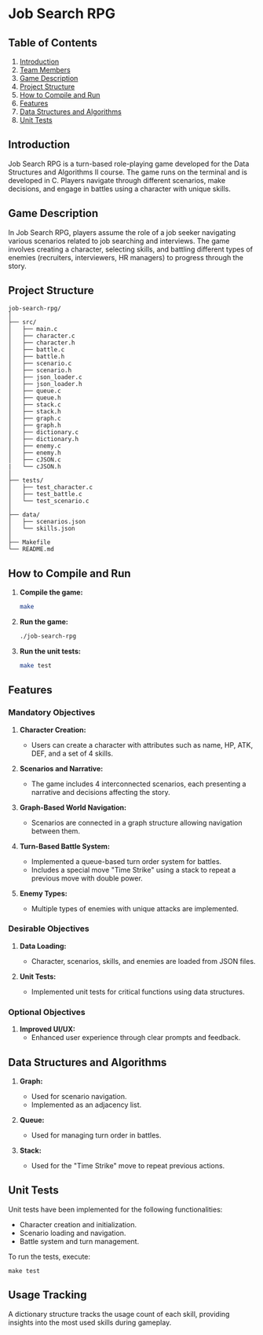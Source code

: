 # Job Search RPG

## Table of Contents

1. [Introduction](#introduction)
2. [Team Members](#team-members)
3. [Game Description](#game-description)
4. [Project Structure](#project-structure)
5. [How to Compile and Run](#how-to-compile-and-run)
6. [Features](#features)
7. [Data Structures and Algorithms](#data-structures-and-algorithms)
8. [Unit Tests](#unit-tests)

## Introduction

Job Search RPG is a turn-based role-playing game developed for the Data Structures and Algorithms II course. The game runs on the terminal and is developed in C. Players navigate through different scenarios, make decisions, and engage in battles using a character with unique skills.

## Game Description

In Job Search RPG, players assume the role of a job seeker navigating various scenarios related to job searching and interviews. The game involves creating a character, selecting skills, and battling different types of enemies (recruiters, interviewers, HR managers) to progress through the story.

## Project Structure

```
job-search-rpg/
│
├── src/
│   ├── main.c
│   ├── character.c
│   ├── character.h
│   ├── battle.c
│   ├── battle.h
│   ├── scenario.c
│   ├── scenario.h
│   ├── json_loader.c
│   ├── json_loader.h
│   ├── queue.c
│   ├── queue.h
│   ├── stack.c
│   ├── stack.h
│   ├── graph.c
│   ├── graph.h
│   ├── dictionary.c
│   ├── dictionary.h
│   ├── enemy.c
│   ├── enemy.h
│   ├── cJSON.c
|   └── cJSON.h
│
├── tests/
│   ├── test_character.c
│   ├── test_battle.c
│   └── test_scenario.c
│
├── data/
│   ├── scenarios.json
│   └── skills.json
│
├── Makefile
└── README.md
```

## How to Compile and Run

1. **Compile the game:**
   ```sh
   make
   ```

2. **Run the game:**
   ```sh
   ./job-search-rpg
   ```

3. **Run the unit tests:**
   ```sh
   make test
   ```

## Features

### Mandatory Objectives

1. **Character Creation:**
   - Users can create a character with attributes such as name, HP, ATK, DEF, and a set of 4 skills.

2. **Scenarios and Narrative:**
   - The game includes 4 interconnected scenarios, each presenting a narrative and decisions affecting the story.

3. **Graph-Based World Navigation:**
   - Scenarios are connected in a graph structure allowing navigation between them.

4. **Turn-Based Battle System:**
   - Implemented a queue-based turn order system for battles.
   - Includes a special move "Time Strike" using a stack to repeat a previous move with double power.

5. **Enemy Types:**
   - Multiple types of enemies with unique attacks are implemented.

### Desirable Objectives

1. **Data Loading:**
   - Character, scenarios, skills, and enemies are loaded from JSON files.

2. **Unit Tests:**
   - Implemented unit tests for critical functions using data structures.


### Optional Objectives

1. **Improved UI/UX:**
   - Enhanced user experience through clear prompts and feedback.

## Data Structures and Algorithms

1. **Graph:**
   - Used for scenario navigation.
   - Implemented as an adjacency list.

2. **Queue:**
   - Used for managing turn order in battles.

3. **Stack:**
   - Used for the "Time Strike" move to repeat previous actions.


## Unit Tests

Unit tests have been implemented for the following functionalities:
- Character creation and initialization.
- Scenario loading and navigation.
- Battle system and turn management.

To run the tests, execute:
```
make test
```

## Usage Tracking

A dictionary structure tracks the usage count of each skill, providing insights into the most used skills during gameplay.
